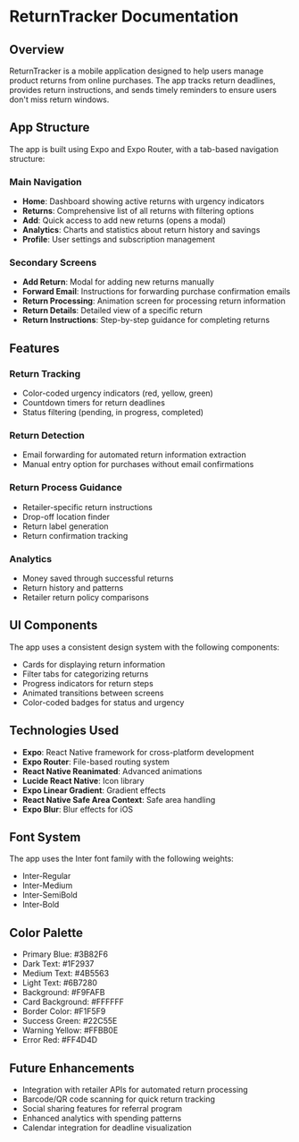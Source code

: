 # ReturnTracker Documentation

## Overview

ReturnTracker is a mobile application designed to help users manage product returns from online purchases. The app tracks return deadlines, provides return instructions, and sends timely reminders to ensure users don't miss return windows.

## App Structure

The app is built using Expo and Expo Router, with a tab-based navigation structure:

### Main Navigation

- **Home**: Dashboard showing active returns with urgency indicators
- **Returns**: Comprehensive list of all returns with filtering options
- **Add**: Quick access to add new returns (opens a modal)
- **Analytics**: Charts and statistics about return history and savings
- **Profile**: User settings and subscription management

### Secondary Screens

- **Add Return**: Modal for adding new returns manually
- **Forward Email**: Instructions for forwarding purchase confirmation emails
- **Return Processing**: Animation screen for processing return information
- **Return Details**: Detailed view of a specific return
- **Return Instructions**: Step-by-step guidance for completing returns

## Features

### Return Tracking

- Color-coded urgency indicators (red, yellow, green)
- Countdown timers for return deadlines
- Status filtering (pending, in progress, completed)

### Return Detection

- Email forwarding for automated return information extraction
- Manual entry option for purchases without email confirmations

### Return Process Guidance

- Retailer-specific return instructions
- Drop-off location finder
- Return label generation
- Return confirmation tracking

### Analytics

- Money saved through successful returns
- Return history and patterns
- Retailer return policy comparisons

## UI Components

The app uses a consistent design system with the following components:

- Cards for displaying return information
- Filter tabs for categorizing returns
- Progress indicators for return steps
- Animated transitions between screens
- Color-coded badges for status and urgency

## Technologies Used

- **Expo**: React Native framework for cross-platform development
- **Expo Router**: File-based routing system
- **React Native Reanimated**: Advanced animations
- **Lucide React Native**: Icon library
- **Expo Linear Gradient**: Gradient effects
- **React Native Safe Area Context**: Safe area handling
- **Expo Blur**: Blur effects for iOS

## Font System

The app uses the Inter font family with the following weights:
- Inter-Regular
- Inter-Medium
- Inter-SemiBold
- Inter-Bold

## Color Palette

- Primary Blue: #3B82F6
- Dark Text: #1F2937
- Medium Text: #4B5563
- Light Text: #6B7280
- Background: #F9FAFB
- Card Background: #FFFFFF
- Border Color: #F1F5F9
- Success Green: #22C55E
- Warning Yellow: #FFBB0E
- Error Red: #FF4D4D

## Future Enhancements

- Integration with retailer APIs for automated return processing
- Barcode/QR code scanning for quick return tracking
- Social sharing features for referral program
- Enhanced analytics with spending patterns
- Calendar integration for deadline visualization